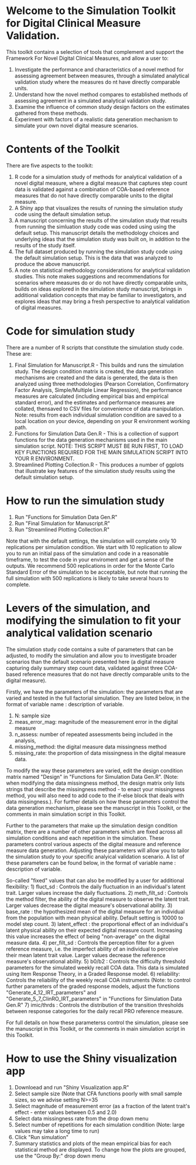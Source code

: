 # Welcome to the Simulation Toolkit for Digital Clinical Measure Validation.

This toolkit contains a selection of tools that complement and support the Framework For Novel Digital Clinical Measures, and allow a user to:

1) Investigate the performance and characteristics of a novel method for assessing agreement between measures, through a simulated analytical validation study where the measures do nt have directly comparable units.
2) Understand how the novel method compares to established methods of assessing agreement in a simulated analytical validation study.
3) Examine the influence of common study design factors on the estimates gathered from these methods.
4) Experiment with factors of a realistic data generation mechanism to simulate your own novel digital measure scenarios.

# Contents of the Toolkit

There are five aspects to the toolkit:

1) R code for a simulation study of methods for analytical validation of a novel digital measure, where a digital measure that captures step count data is validated against a combination of COA-based reference measures that do not have directly comparable units to the digital measure.
2) A Shiny app that visualizes the results of running the simulation study code using the default simulation setup.
3) A manuscript concerning the results of the simulation study that results from running the simluation study code was coded using using the default setup. This manuscript details the methodology choices and underlying ideas that the simulation study was built on, in addition to the results of the study itself.
4) The full dataset produced by running the simulation study code using the default simulation setup. This is the data that was analyzed to produce the above manuscript.
5) A note on statistical methodology considerations for analytical validation studies. This note makes suggestions and recommendations for scenarios where measures do or do not have directly comparable units, builds on ideas explored in the simulation study manuscript, brings in additional validation concepts that may be familiar to investigators, and explores ideas that may bring a fresh perspective to analytical validation of digital measures.

# Code for simulation study

There are a number of R scripts that constitute the simulation study code. These are:

1) Final Simulation for Manuscript.R - This builds and runs the simulation study. The design condition matrix is created, the data generation mechanisms are created and the data is generated, the data is then analyzed using three methodologies (Pearson Correlation, Confirmatory Factor Analysis, Simple/Multiple Linear Regression), the performance measures are calculated (including empirical bias and empirical standard error), and the estimates and performance measures are collated, thensaved to CSV files for convenience of data manipulation. Note: results from each individual simulation condition are saved to a local location on your device, depending on your R environment working path.
2) Functions for Simulation Data Gen.R - This is a collection of support functions for the data generation mechanisms used in the main simulation script. NOTE: THIS SCRIPT MUST BE RUN FIRST, TO LOAD KEY FUNCTIONS REQUIRED FOR THE MAIN SIMULATION SCRIPT INTO YOUR R ENVIRONMENT.
3) Streamlined Plotting Collection.R - This produces a number of ggplots that illustrate key features of the simulation study results using the default simulation setup.

# How to run the simulation study

1) Run "Functions for Simulation Data Gen.R"
2) Run "Final Simulation for Manuscript.R"
3) Run "Streamlined Plotting Collection.R"

Note that with the default settings, the simulation will complete only 10 replications per simulation condition. We start with 10 replication to allow you to run an initial pass of the simulation and code in a reasonable timeframe, to test the code in your enviroment and get a sense of the outputs. We recommend 500 replications in order for the Monte Carlo Standard Error of the simulation to be acceptable, but note that running the full simulation with 500 replications is likely to take several hours to complete.

# Levers of the simulation, and modifying the simulation to fit your analytical validation scenario

The simulation study code contains a suite of parameters that can be adjusted, to modify the simulation and allow you to investigate broader scenarios than the default scenario presented here (a digital measure capturing daily summary step count data, validated against three COA-based reference measures that do not have directly comparable units to the digital measure).

Firstly, we have the parameters of the simulation: the parameters that are varied and tested in the full factorial simulation. They are listed below, in the format of variable name : description of variable. 

1) N: sample size
2) meas_error_mag: magnitude of the measurement error in the digital measure
3) n_assess: number of repeated assessments being included in the analysis,
4) missing_method: the digital measure data missingness method
5) missing_rate: the proportion of data missingness in the digital measure data.

To modify the way these parameters are varied, edit the design condition matrix named "Design" in "Functions for Simulation Data Gen.R". (Note: when modifying the data missingness method, the design matrix only lists strings that describe the missingness method - to enact your missingness method, you will also need to add code to the if-else block that deals with data missingness.). For further details on how these parameters control the data generation mechanism, please see the manuscript in this Toolkit, or the comments in main simulation script in this Toolkit.

Further to the parameters that make up the simulation design condition matrix, there are a number of other parameters which are fixed across all simulation conditions and each repetition in the simulation. These parameters control various aspects of the digital measure and reference measure data generation. Adjusting these parameters will allow you to tailor the simulation study to your specific analyical validation scenario. A list of these parameters can be found below, in the format of variable name : description of variable. 

So-called "fixed" values that can also be modified by a user for additional flexibility:
    1) fluct_sd : Controls the daily fluctuation in an individual's latent trait. Larger values increase the daily fluctuations.
    2) meth_filt_sd : Controls the method filter, the ability of the digital measure to observe the latent trait. Larger values decrease the digital measure's observational ability.
    3) base_rate : the hypothesized mean of the digital measure for an individual from the population with mean physical ability. Default setting is 10000 to model step count.
    3) latent_effect : the proportional effect of an individual's latent physical ability on their expected digital measure count. Increasing this value increases the effect of being "non-average" on the digital measure data.
    4) per_filt_sd : Controls the perception filter for a given reference measure, i.e. the imperfect ability of an individual to perceive their mean latent trait value. Larger values decrease the reference measure's observational ability.
    5) b0/b2 : Controls the difficulty threshold parameters for the simulated weekly recall COA data. This data is simulated using Item Response Theory, in a Graded Response model.
    6) reliability: Controls the reliability of the weekly recall COA instruments (Note: to control further parameters of the graded response models, adjust the functions "Generate_4_12_IRT_parameters" and "Generate_5_7_ClinRO_IRT_parameters" in "Functions for Simulation Data Gen.R"
    7) imic/thrds : Controls the distribution of the transition thresholds between response categories for the daily recall PRO reference measure.
     
For full details on how these parameterss control the simulation, please see the manuscript in this Toolkit, or the comments in main simulation script in this Toolkit.
    
# How to use the Shiny visualization app

1) Downloead and run "Shiny Visualization app.R"
2) Select sample size (Note that CFA functions poorly with small sample sizes, so we advise setting N>=35
3) Select magnitude of measurement error (as a fraction of the latent trait's effect - enter values between 0.5 and 2.0)
4) Select data missingness rate from the drop down menu
5) Select number of repetitions for each simulation condition (Note: large values may take a long time to run)
6) Click "Run simulation"
7) Summary statistics and plots of the mean empirical bias for each statistical method are displayed. To change how the plots are grouped, use the "Group By:" drop down menu



